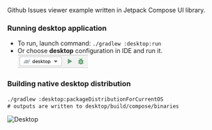 Github Issues viewer example written in Jetpack Compose UI library.


### Running desktop application
* To run, launch command: `./gradlew :desktop:run`
* Or choose **desktop** configuration in IDE and run it.  
  ![desktop-run-configuration.png](screenshots/desktop-run-configuration.png)

### Building native desktop distribution
```
./gradlew :desktop:packageDistributionForCurrentOS
# outputs are written to desktop/build/compose/binaries
```

![Desktop](screenshots/issues.png)